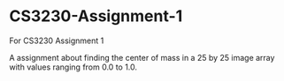 # CS3230-Assignment-1
For CS3230 Assignment 1

A assignment about finding the center of mass in a 25 by 25 image array with values ranging from 0.0 to 1.0.
